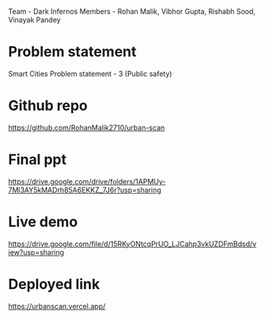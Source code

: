 Team - Dark Infernos
Members - Rohan Malik, Vibhor Gupta, Rishabh Sood, Vinayak Pandey

# Problem statement
Smart Cities
Problem statement - 3 (Public safety)

# Github repo
https://github.com/RohanMalik2710/urban-scan

# Final ppt
https://drive.google.com/drive/folders/1APMUy-7Ml3AY5kMADrh85A6EKKZ_7J6r?usp=sharing

# Live demo
https://drive.google.com/file/d/15RKyONtcqPrUO_LJCahp3vkUZDFmBdsd/view?usp=sharing

# Deployed link
https://urbanscan.vercel.app/